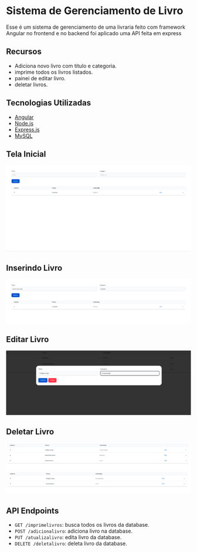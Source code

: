 # Sistema de Gerenciamento de Livro

Esse é um sistema de gerenciamento de uma livraria feito com framework Angular no frontend e no backend foi aplicado uma API feita em express

## Recursos

- Adiciona novo livro com titulo e categoria.
- imprime todos os livros listados.
- painei de editar livro.
- deletar livros.

## Tecnologias Utilizadas

- [Angular](https://angular.io/docs)
- [Node.js](https://nodejs.org/en)
- [Express.js](https://expressjs.com/)
- [MySQL](https://www.mysql.com/)

## Tela Inicial

![Alt text](./public/tela-inicial.png?raw=true "tela-inicial")

## Inserindo Livro

![Alt text](./public/adicionando-livro.png?raw=true "adicionando-livro")

## Editar Livro

![Alt text](./public/editar-livro.png?raw=true "editar-livro")

## Deletar Livro
![Alt text](./public/deletar-livro1.png?raw=true "deletar-livro1")
![Alt text](./public/deletar-livro2.png?raw=true "deletar-livro2")

## API Endpoints

- `GET /imprimelivros`: busca todos os livros da database.
- `POST /adicionalivro`: adiciona livro na database.
- `PUT /atualizalivro`: edita livro da database.
- `DELETE /deletalivro`: deleta livro da database.

